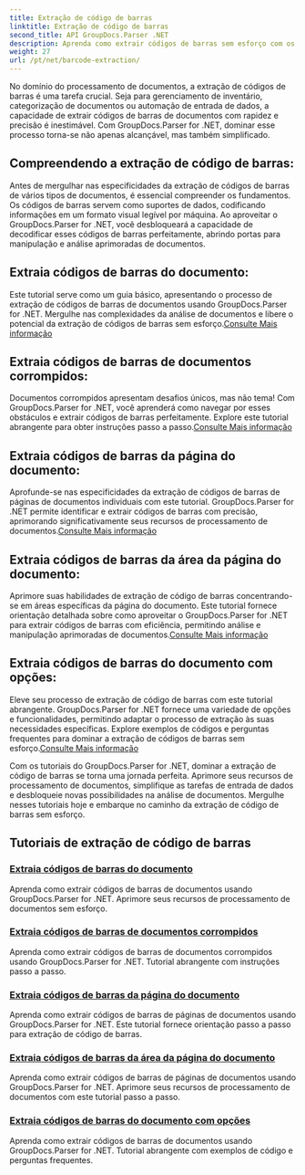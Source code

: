 ```yaml
---
title: Extração de código de barras
linktitle: Extração de código de barras
second_title: API GroupDocs.Parser .NET
description: Aprenda como extrair códigos de barras sem esforço com os tutoriais do GroupDocs.Parser for .NET. Aprimore seus recursos de processamento de documentos agora!
weight: 27
url: /pt/net/barcode-extraction/
---
```


No domínio do processamento de documentos, a extração de códigos de barras é uma tarefa crucial. Seja para gerenciamento de inventário, categorização de documentos ou automação de entrada de dados, a capacidade de extrair códigos de barras de documentos com rapidez e precisão é inestimável. Com GroupDocs.Parser for .NET, dominar esse processo torna-se não apenas alcançável, mas também simplificado.

## Compreendendo a extração de código de barras:

Antes de mergulhar nas especificidades da extração de códigos de barras de vários tipos de documentos, é essencial compreender os fundamentos. Os códigos de barras servem como suportes de dados, codificando informações em um formato visual legível por máquina. Ao aproveitar o GroupDocs.Parser for .NET, você desbloqueará a capacidade de decodificar esses códigos de barras perfeitamente, abrindo portas para manipulação e análise aprimoradas de documentos.

## Extraia códigos de barras do documento:
 Este tutorial serve como um guia básico, apresentando o processo de extração de códigos de barras de documentos usando GroupDocs.Parser for .NET. Mergulhe nas complexidades da análise de documentos e libere o potencial da extração de códigos de barras sem esforço.[Consulte Mais informação](./extract-barcodes-from-document/)

## Extraia códigos de barras de documentos corrompidos:
Documentos corrompidos apresentam desafios únicos, mas não tema! Com GroupDocs.Parser for .NET, você aprenderá como navegar por esses obstáculos e extrair códigos de barras perfeitamente. Explore este tutorial abrangente para obter instruções passo a passo.[Consulte Mais informação](./extract-barcodes-from-corrupted-document/)

## Extraia códigos de barras da página do documento:
 Aprofunde-se nas especificidades da extração de códigos de barras de páginas de documentos individuais com este tutorial. GroupDocs.Parser for .NET permite identificar e extrair códigos de barras com precisão, aprimorando significativamente seus recursos de processamento de documentos.[Consulte Mais informação](./extract-barcodes-from-document-page/)

## Extraia códigos de barras da área da página do documento:
 Aprimore suas habilidades de extração de código de barras concentrando-se em áreas específicas da página do documento. Este tutorial fornece orientação detalhada sobre como aproveitar o GroupDocs.Parser for .NET para extrair códigos de barras com eficiência, permitindo análise e manipulação aprimoradas de documentos.[Consulte Mais informação](./extract-barcodes-from-document-page-area/)

## Extraia códigos de barras do documento com opções:
Eleve seu processo de extração de código de barras com este tutorial abrangente. GroupDocs.Parser for .NET fornece uma variedade de opções e funcionalidades, permitindo adaptar o processo de extração às suas necessidades específicas. Explore exemplos de códigos e perguntas frequentes para dominar a extração de códigos de barras sem esforço.[Consulte Mais informação](./extract-barcodes-from-document-with-options/)

Com os tutoriais do GroupDocs.Parser for .NET, dominar a extração de código de barras se torna uma jornada perfeita. Aprimore seus recursos de processamento de documentos, simplifique as tarefas de entrada de dados e desbloqueie novas possibilidades na análise de documentos. Mergulhe nesses tutoriais hoje e embarque no caminho da extração de código de barras sem esforço.
## Tutoriais de extração de código de barras
### [Extraia códigos de barras do documento](./extract-barcodes-from-document/)
Aprenda como extrair códigos de barras de documentos usando GroupDocs.Parser for .NET. Aprimore seus recursos de processamento de documentos sem esforço.
### [Extraia códigos de barras de documentos corrompidos](./extract-barcodes-from-corrupted-document/)
Aprenda como extrair códigos de barras de documentos corrompidos usando GroupDocs.Parser for .NET. Tutorial abrangente com instruções passo a passo.
### [Extraia códigos de barras da página do documento](./extract-barcodes-from-document-page/)
Aprenda como extrair códigos de barras de páginas de documentos usando GroupDocs.Parser for .NET. Este tutorial fornece orientação passo a passo para extração de código de barras.
### [Extraia códigos de barras da área da página do documento](./extract-barcodes-from-document-page-area/)
Aprenda como extrair códigos de barras de páginas de documentos usando GroupDocs.Parser for .NET. Aprimore seus recursos de processamento de documentos com este tutorial passo a passo.
### [Extraia códigos de barras do documento com opções](./extract-barcodes-from-document-with-options/)
Aprenda como extrair códigos de barras de documentos usando GroupDocs.Parser for .NET. Tutorial abrangente com exemplos de código e perguntas frequentes.
